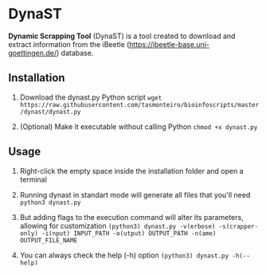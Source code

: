 # DynaST
**Dynamic Scrapping Tool** (DynaST) is a tool created to download and extract information from the iBeetle (https://ibeetle-base.uni-goettingen.de/) database.

## Installation

1. Download the dynast.py Python script
```wget https://raw.githubusercontent.com/tasmonteiro/bioinfoscripts/master/dynast/dynast.py```

2. (Optional) Make it executable without calling Python
```chmod +x dynast.py```

## Usage

1. Right-click the empty space inside the installation folder and open a terminal

2. Running dynast in standart mode will generate all files that you'll need
```python3 dynast.py```

3. But adding flags to the execution command will alter its parameters, allowing for customization
```(python3) dynast.py -v(erbose) -s(crapper-only) -i(nput) INPUT_PATH -o(utput) OUTPUT_PATH -n(ame) OUTPUT_FILE_NAME```

4. You can always check the help (-h) option
```(python3) dynast.py -h(--help)```
